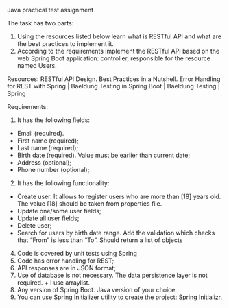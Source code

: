 Java practical test assignment

The task has two parts:
1. Using the resources listed below learn what is RESTful API and what are the best practices to implement it.
2. According to the requirements implement the RESTful API based on the web Spring Boot application: controller, responsible for the resource named Users. 

Resources:
RESTful API Design. Best Practices in a Nutshell. 
Error Handling for REST with Spring | Baeldung 
Testing in Spring Boot | Baeldung 
Testing | Spring 

Requirements:
1. It has the following fields:
- Email (required).
- First name (required);
- Last name (required);
- Birth date (required). Value must be earlier than current date;
- Address (optional);
- Phone number (optional);

2. It has the following functionality:
- Create user. It allows to register users who are more than [18] years old. The value [18] should be taken from properties file.
- Update one/some user fields;
- Update all user fields;
- Delete user;
- Search for users by birth date range. Add the validation which checks that “From” is less than “To”.  Should return a list of objects 

4. Code is covered by unit tests using Spring 
5. Code has error handling for REST;
6. API responses are in JSON format;
7. Use of database is not necessary. The data persistence layer is not required. + I use arraylist.
8. Any version of Spring Boot. Java version of your choice.
9. You can use Spring Initializer utility to create the project: Spring Initializr.

